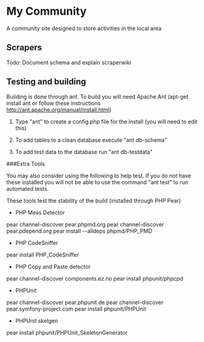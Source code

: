 My Community
============

A community site designed to store activities in the local area

Scrapers
--------

Todo: Document schema and explain scraperwiki


Testing and building
--------------------

Building is done through ant. To build you will need Apache Ant (apt-get install ant or follow these instructions http://ant.apache.org/manual/install.html)

1) Type "ant" to create a config.php file for the install (you will need to edit this)

2) To add tables to a clean database execute "ant db-schema"

3) To add test data to the database run "ant db-testdata"

###Extra Tools

You may also consider using the following to help test. If you do not have these installed you will not
be able to use the command "ant test" to run automated tests.

These tools test the stability of the build (installed through PHP Pear)

* PHP Mess Detector 

pear channel-discover pear.phpmd.org 
pear channel-discover pear.pdepend.org 
pear install --alldeps phpmd/PHP_PMD
 
* PHP CodeSniffer

pear install PHP_CodeSniffer

* PHP Copy and Paste detector

pear channel-discover components.ez.no
pear install phpunit/phpcpd

* PHPUnit

pear channel-discover pear.phpunit.de
pear channel-discover pear.symfony-project.com
pear install phpunit/PHPUnit

* PHPUnit skelgen

pear install phpunit/PHPUnit_SkeletonGenerator
